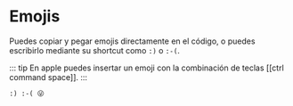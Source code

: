 # Emojis

Puedes copiar y pegar emojis directamente en el código, o puedes escribirlo mediante su shortcut como `:)` o `:-(`.

::: tip
En apple puedes insertar un emoji con la combinación de teclas [[ctrl command space]].
:::

```demoCode[markdown](open)
:) :-( 😜
```
